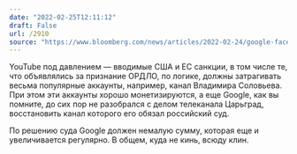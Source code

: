 ```yaml
---
date: "2022-02-25T12:11:12"
draft: False
url: /2910
source: "https://www.bloomberg.com/news/articles/2022-02-24/google-faces-sanctions-dilemma-with-pro-russia-youtube-channels"
---
```


YouTube под давлением — вводимые США и ЕС санкции, в том числе те, что объявлялись за признание ОРДЛО, по логике, должны затрагивать весьма популярные аккаунты, например, канал Владимира Соловьева. При этом эти аккаунты хорошо монетизируются, а еще Google, как вы помните, до сих пор не разобрался с делом телеканала Царьград, восстановить канал которого его обязал российский суд.

По решению суда Google должен немалую сумму, которая еще и увеличивается регулярно. В общем, куда не кинь, всюду клин.
